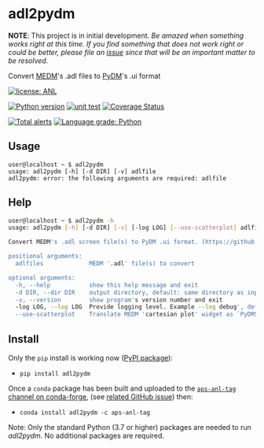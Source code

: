 # adl2pydm

**NOTE**:  This project is in initial development.  *Be amazed when something works right at this time.  If you find something that does not work right or could be better, please file an [issue](https://github.com/BCDA-APS/adl2pydm/issues/new/choose) since that will be an important matter to be resolved.*

Convert [MEDM](https://epics.anl.gov/extensions/medm/index.php)'s .adl files to [PyDM](https://github.com/slaclab/pydm)'s .ui format

[![license: ANL](https://img.shields.io/badge/license-ANL-brightgreen)](https://raw.githubusercontent.com/BCDA-APS/adl2pydm/main/LICENSE.txt)

[![Python version](https://img.shields.io/pypi/pyversions/adl2pydm.svg)](https://pypi.python.org/pypi/adl2pydm)
[![unit test](https://travis-ci.org/BCDA-APS/adl2pydm.svg?branch=master)](https://travis-ci.org/BCDA-APS/adl2pydm)
[![Coverage Status](https://coveralls.io/repos/github/BCDA-APS/adl2pydm/badge.svg?branch=master)](https://coveralls.io/github/BCDA-APS/adl2pydm?branch=master)


[![Total alerts](https://img.shields.io/lgtm/alerts/g/BCDA-APS/adl2pydm.svg?logo=lgtm&logoWidth=18)](https://lgtm.com/projects/g/BCDA-APS/adl2pydm/alerts/)
[![Language grade: Python](https://img.shields.io/lgtm/grade/python/g/BCDA-APS/adl2pydm.svg?logo=lgtm&logoWidth=18)](https://lgtm.com/projects/g/BCDA-APS/adl2pydm/context:python)

## Usage

```
user@localhost ~ $ adl2pydm
usage: adl2pydm [-h] [-d DIR] [-v] adlfile
adl2pydm: error: the following arguments are required: adlfile
```

## Help

```bash
user@localhost ~ $ adl2pydm -h
usage: adl2pydm [-h] [-d DIR] [-v] [-log LOG] [--use-scatterplot] adlfiles [adlfiles ...]

Convert MEDM's .adl screen file(s) to PyDM .ui format. (https://github.com/BCDA-APS/adl2pydm) v0.0.1+279.g5d2b329.dirty

positional arguments:
  adlfiles             MEDM '.adl' file(s) to convert

optional arguments:
  -h, --help           show this help message and exit
  -d DIR, --dir DIR    output directory, default: same directory as input file
  -v, --version        show program's version number and exit
  -log LOG, --log LOG  Provide logging level. Example --log debug', default='warning'
  --use-scatterplot    Translate MEDM 'cartesian plot' widget as `PyDMScatterPlot` instead of `PyDMWaveformPlot`, default=False
```

## Install

Only the `pip` install is working now ([PyPI package](https://pypi.org/project/punx/)):

* `pip install adl2pydm`

Once a `conda` package has been built and uploaded to the
[`aps-anl-tag` channel on conda-forge](https://anaconda.org/aps-anl-tag),
(see [related GitHub issue](https://github.com/BCDA-APS/adl2pydm/issues/85)) then:

* `conda install adl2pydm -c aps-anl-tag`

Note:  Only the standard Python (3.7 or higher) packages are needed to run
*adl2pydm*. No additional packages are required.
